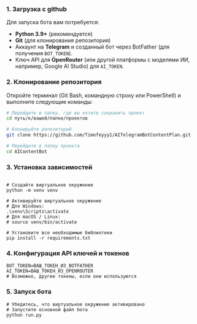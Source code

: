 ### 1. Загрузка с github

Для запуска бота вам потребуется:

*   **Python 3.9+** (рекомендуется)
*   **Git** (для клонирования репозитория)
*   Аккаунт на **Telegram** и созданный бот через BotFather (для получения `BOT_TOKEN`).
*   Ключ API для **OpenRouter** (или другой платформы с моделями ИИ, например, Google AI Studio) для `AI_TOKEN`.

### 2. Клонирование репозитория

Откройте терминал (Git Bash, командную строку или PowerShell) и выполните следующие команды:

```bash
# Перейдите в папку, где вы хотите сохранить проект
cd путь/к/вашей/папке/проектов

# Клонируйте репозиторий
git clone https://github.com/Timofeyyy1/AITelegramBotContentPlan.git

# Перейдите в папку проекта
cd AIContentBot
```
 ### 3. Установка зависимостей
```

# Создайте виртуальное окружение
python -m venv venv

# Активируйте виртуальное окружение
# Для Windows:
.\venv\Scripts\activate
# Для macOS / Linux:
# source venv/bin/activate

# Установите все необходимые библиотеки
pip install -r requirements.txt
```
### 4. Конфигурация API ключей и токенов
```
BOT_TOKEN=ВАШ_ТОКЕН_ИЗ_BOTFATHER
AI_TOKEN=ВАШ_ТОКЕН_ИЗ_OPENROUTER
# Возможно, другие токены, если они используются
```
### 5. Запуск бота
```
# Убедитесь, что виртуальное окружение активировано
# Запустите основной файл бота
python run.py
